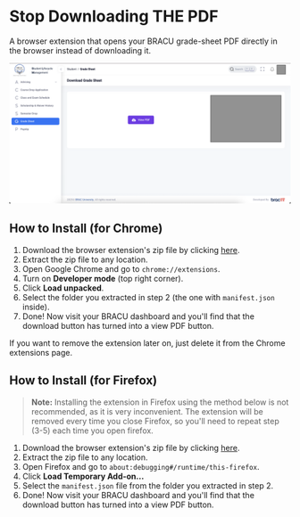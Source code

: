 # Stop Downloading THE PDF

A browser extension that opens your BRACU grade-sheet PDF directly in the browser instead of downloading it.

![screenshot of the grade sheet page in connect](image.png)

## How to Install (for Chrome)

1. Download the browser extension's zip file by clicking [here](https://github.com/imtixz/stop-downloading-the-pdf/archive/refs/heads/main.zip).
2. Extract the zip file to any location.
3. Open Google Chrome and go to `chrome://extensions`.
4. Turn on **Developer mode** (top right corner).
5. Click **Load unpacked**.
6. Select the folder you extracted in step 2 (the one with `manifest.json` inside).
7. Done! Now visit your BRACU dashboard and you'll find that the download button has turned into a view PDF button.

If you want to remove the extension later on, just delete it from the Chrome extensions page.

## How to Install (for Firefox) 

> **Note:** Installing the extension in Firefox using the method below is not recommended, as it is very inconvenient. The extension will be removed every time you close Firefox, so you'll need to repeat step (3-5) each time you open firefox.

1. Download the browser extension's zip file by clicking [here](https://github.com/imtixz/stop-downloading-the-pdf/archive/refs/heads/main.zip).
2. Extract the zip file to any location.
3. Open Firefox and go to `about:debugging#/runtime/this-firefox`.
4. Click **Load Temporary Add-on...**
5. Select the `manifest.json` file from the folder you extracted in step 2.
6. Done! Now visit your BRACU dashboard and you'll find that the download button has turned into a view PDF button.